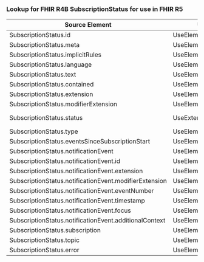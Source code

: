 ### Lookup for FHIR R4B SubscriptionStatus for use in FHIR R5

| Source Element | Usage | Target |
| -------------- | ----- | ------ |
| SubscriptionStatus.id | UseElementSameName | SubscriptionStatus.id |
| SubscriptionStatus.meta | UseElementSameName | SubscriptionStatus.meta |
| SubscriptionStatus.implicitRules | UseElementSameName | SubscriptionStatus.implicitRules |
| SubscriptionStatus.language | UseElementSameName | SubscriptionStatus.language |
| SubscriptionStatus.text | UseElementSameName | SubscriptionStatus.text |
| SubscriptionStatus.contained | UseElementSameName | SubscriptionStatus.contained |
| SubscriptionStatus.extension | UseElementSameName | SubscriptionStatus.extension |
| SubscriptionStatus.modifierExtension | UseElementSameName | SubscriptionStatus.modifierExtension |
| SubscriptionStatus.status | UseExtension | http://hl7.org/fhir/4.3/StructureDefinition/extension-SubscriptionStatus.status |
| SubscriptionStatus.type | UseElementSameName | SubscriptionStatus.type |
| SubscriptionStatus.eventsSinceSubscriptionStart | UseElementSameName | SubscriptionStatus.eventsSinceSubscriptionStart |
| SubscriptionStatus.notificationEvent | UseElementSameName | SubscriptionStatus.notificationEvent |
| SubscriptionStatus.notificationEvent.id | UseElementSameName | SubscriptionStatus.notificationEvent.id |
| SubscriptionStatus.notificationEvent.extension | UseElementSameName | SubscriptionStatus.notificationEvent.extension |
| SubscriptionStatus.notificationEvent.modifierExtension | UseElementSameName | SubscriptionStatus.notificationEvent.modifierExtension |
| SubscriptionStatus.notificationEvent.eventNumber | UseElementSameName | SubscriptionStatus.notificationEvent.eventNumber |
| SubscriptionStatus.notificationEvent.timestamp | UseElementSameName | SubscriptionStatus.notificationEvent.timestamp |
| SubscriptionStatus.notificationEvent.focus | UseElementSameName | SubscriptionStatus.notificationEvent.focus |
| SubscriptionStatus.notificationEvent.additionalContext | UseElementSameName | SubscriptionStatus.notificationEvent.additionalContext |
| SubscriptionStatus.subscription | UseElementSameName | SubscriptionStatus.subscription |
| SubscriptionStatus.topic | UseElementSameName | SubscriptionStatus.topic |
| SubscriptionStatus.error | UseElementSameName | SubscriptionStatus.error |
